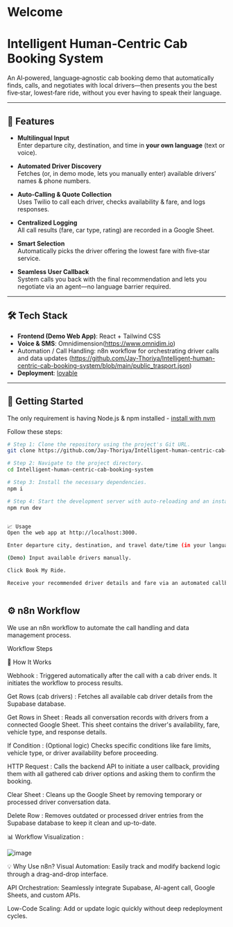 # Welcome

# Intelligent Human‑Centric Cab Booking System

An AI‑powered, language‑agnostic cab booking demo that automatically finds, calls, and negotiates with local drivers—then presents you the best five‑star, lowest‑fare ride, without you ever having to speak their language.

---

## 🎯 Features

- **Multilingual Input**  
  Enter departure city, destination, and time in **your own language** (text or voice).  

- **Automated Driver Discovery**  
  Fetches (or, in demo mode, lets you manually enter) available drivers’ names & phone numbers.

- **Auto‑Calling & Quote Collection**  
  Uses Twilio to call each driver, checks availability & fare, and logs responses.

- **Centralized Logging**  
  All call results (fare, car type, rating) are recorded in a Google Sheet.

- **Smart Selection**  
  Automatically picks the driver offering the lowest fare with five‑star service.

- **Seamless User Callback**  
  System calls you back with the final recommendation and lets you negotiate via an agent—no language barrier required.

---

## 🛠 Tech Stack
 
- **Frontend (Demo Web App)**: React + Tailwind CSS  
- **Voice & SMS**: Omnidimension(https://www.omnidim.io)
- Automation / Call Handling: n8n workflow for orchestrating driver calls and data updates (https://github.com/Jay-Thoriya/Intelligent-human-centric-cab-booking-system/blob/main/public_trasport.json) 
- **Deployment**:  [lovable](https://preview--transit-glide-interface.lovable.app/) 

---

## 🚀 Getting Started


The only requirement is having Node.js & npm installed - [install with nvm](https://github.com/nvm-sh/nvm#installing-and-updating)

Follow these steps:

```sh
# Step 1: Clone the repository using the project's Git URL.
git clone https://github.com/Jay-Thoriya/Intelligent-human-centric-cab-booking-system

# Step 2: Navigate to the project directory.
cd Intelligent-human-centric-cab-booking-system

# Step 3: Install the necessary dependencies.
npm i

# Step 4: Start the development server with auto-reloading and an instant preview.
npm run dev


📈 Usage
Open the web app at http://localhost:3000.

Enter departure city, destination, and travel date/time (in your language).

(Demo) Input available drivers manually.

Click Book My Ride.

Receive your recommended driver details and fare via an automated callback.



```

## ⚙️ n8n Workflow

We use an n8n workflow to automate the call handling and data management process.

Workflow Steps

🔄 How It Works

Webhook :
Triggered automatically after the call with a cab driver ends. It initiates the workflow to process results.

Get Rows (cab drivers) :
Fetches all available cab driver details from the Supabase database.

Get Rows in Sheet :
Reads all conversation records with drivers from a connected Google Sheet. This sheet contains the driver's availability, fare, vehicle type, and response details.

If Condition :
(Optional logic) Checks specific conditions like fare limits, vehicle type, or driver availability before proceeding.

HTTP Request :
Calls the backend API to initiate a user callback, providing them with all gathered cab driver options and asking them to confirm the booking.

Clear Sheet :
Cleans up the Google Sheet by removing temporary or processed driver conversation data.

Delete Row :
Removes outdated or processed driver entries from the Supabase database to keep it clean and up-to-date.

📊 Workflow Visualization : 

![image](https://github.com/user-attachments/assets/e021e3f0-2fcb-4ce2-a4bb-ac9d4c7b9bd7)

💡 Why Use n8n?
Visual Automation: Easily track and modify backend logic through a drag-and-drop interface.

API Orchestration: Seamlessly integrate Supabase, AI-agent call, Google Sheets, and custom APIs.

Low-Code Scaling: Add or update logic quickly without deep redeployment cycles.
